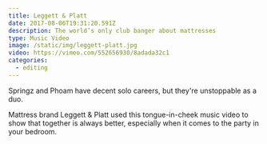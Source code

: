 ```yaml
---
title: Leggett & Platt
date: 2017-08-06T19:31:20.591Z
description: The world’s only club banger about mattresses
type: Music Video
image: /static/img/leggett-platt.jpg
video: https://vimeo.com/552656930/8adada32c1
categories:
  - editing
---
```

Springz and Phoam have decent solo careers, but they're unstoppable as a duo.

Mattress brand Leggett & Platt used this tongue-in-cheek music video to show that together is always better, especially when it comes to the party in your bedroom.
